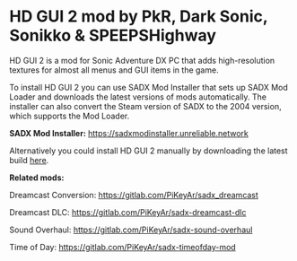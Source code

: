 # HD GUI 2 mod by PkR, Dark Sonic, Sonikko & SPEEPSHighway

HD GUI 2 is a mod for Sonic Adventure DX PC that adds high-resolution textures for almost all menus and GUI items in the game. 

To install HD GUI 2 you can use SADX Mod Installer that sets up SADX Mod Loader and downloads the latest versions of mods automatically. The installer can also convert the Steam version of SADX to the 2004 version, which supports the Mod Loader. 

**SADX Mod Installer:** https://sadxmodinstaller.unreliable.network

Alternatively you could install HD GUI 2 manually by downloading the latest build [here](https://dcmods.unreliable.network/owncloud/data/PiKeyAr/files/Setup/data/HD_DCStyle.7z).

**Related mods:**

Dreamcast Conversion: https://gitlab.com/PiKeyAr/sadx_dreamcast

Dreamcast DLC: https://gitlab.com/PiKeyAr/sadx-dreamcast-dlc

Sound Overhaul: https://gitlab.com/PiKeyAr/sadx-sound-overhaul

Time of Day: https://gitlab.com/PiKeyAr/sadx-timeofday-mod

